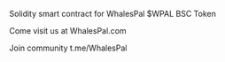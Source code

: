 Solidity smart contract for WhalesPal $WPAL BSC Token

Come visit us at WhalesPal.com

Join community t.me/WhalesPal
